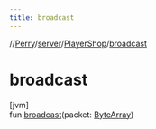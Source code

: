 ```yaml
---
title: broadcast
---
```

//[Perry](../../../index.html)/[server](../index.html)/[PlayerShop](index.html)/[broadcast](broadcast.html)



# broadcast



[jvm]\
fun [broadcast](broadcast.html)(packet: [ByteArray](https://kotlinlang.org/api/latest/jvm/stdlib/kotlin/-byte-array/index.html))




